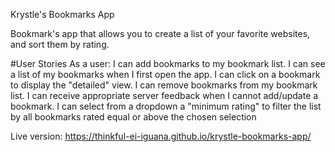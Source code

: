Krystle's Bookmarks App

Bookmark's app that allows you to create a list of your favorite websites, and sort them by rating. 

#User Stories
As a user:
I can add bookmarks to my bookmark list.
I can see a list of my bookmarks when I first open the app.
I can click on a bookmark to display the "detailed" view.
I can remove bookmarks from my bookmark list.
I can receive appropriate server feedback when I cannot add/update a bookmark.
I  can select from a dropdown a "minimum rating" to filter the list by all bookmarks rated equal or above the chosen selection

Live version: https://thinkful-ei-iguana.github.io/krystle-bookmarks-app/